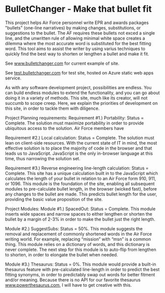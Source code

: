 # BulletChanger - Make that bullet fit

This project helps Air Force personnel write EPR and awards packages "bullets" (one-line narratives) by making changes, substitutions, or suggestions to the bullet.  The AF requires these bullets not exced a single line, and the unwritten rule of allowing minimal white space creates a dilemma where the most accurate word is substituted for the best fitting word.  This tool aims to assist the writer by using varius techniques to quickly find the best way to shorten or lengthen a bullet and make it fit.

See www.bulletchanger.com for current example of site.

See [test.bulletchanger.com](test.bulletchanger.com) for test site, hosted on Azure static web apps service.

As with any software development project, possibilities are endless.  You can build endless modules to extend the functionality, and you can go about doing it in a variety of methods.  This site, much like its creator, will not succumb to scope creep.  Here, we explain the priorities of development on this site, in order to tackle them with diligence.

Project Planning requirements:
Requirement #1.) Portability: Status = Complete. The solution must maximize portability in order to provide ubiquitous access to the solution. Air Force members have

Requirement #2.) Local calculation: Status = Complete. The solution must lean on client-side resources. With the current state of IT in mind, the most effective solution is to place the majority of code in the browser and that leads us to JavaScript. JavaScript is the only in-browser language at this time, thus narrowing the solution set.

Requirement #3.) Reverse engineering line-length calculation: Status = Complete. This site has a unique calculation built in to the JavaScript which calculates the length of your bullet in relation to an Air Force form 910, 911, or 1096. This module is the foundation of the site, enabling all subsequent modules to pre-calculate bullet length, in the browser (wicked fast), before any changes to the bullet are made. This predicts bullet length for the user, providing the basic value proposition of the site.


Project Modules:
Module #1.) SpacedOut: Status = Complete. This module inserts wide spaces and narrow spaces to either lengthen or shorten the bullet by a margin of 2-3% in order to make the bullet just the right length.

Module #2.) SuggestSubs: Status = 50%. This module suggests the removal and replacement of commonly shortened words in the Air Force writing world. For example, replacing “mission” with “msn” is a common thing. This module relies on a dictionary of words, and this dictionary is never complete. The next step for this module is to auto-flip from lengthen to shorten, in order to elongate the bullet when needed.

Module #3.) Thesaurus: Status = 0%. This module would provide a built-in thesaurus feature with pre-calculated line-length in order to predict the best fitting synonyms, in order to predictably swap out words for better fitment and/or meaning. Because there is no API for our favorite thesaurus www.powerthesaurus.com, I will have to get creative with this.

